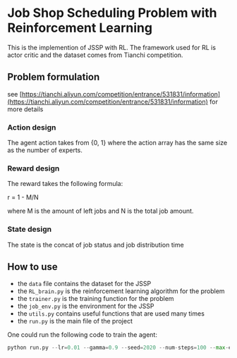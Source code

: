 # Job Shop Scheduling Problem with Reinforcement Learning
This is the implemention of JSSP with RL. The framework used for RL is actor critic and the dataset comes from Tianchi competition.

## Problem formulation
see [https://tianchi.aliyun.com/competition/entrance/531831/information](https://tianchi.aliyun.com/competition/entrance/531831/information) for more details

### Action design
The agent action takes from {0, 1} where the action array has the same size as the number of experts.

### Reward design
The reward takes the following formula:

r = 1 - M/N

where M is the amount of left jobs and N is the total job amount.

### State design
The state is the concat of job status and job distribution time

## How to use
- the `data` file contains the dataset for the JSSP
- the `RL_brain.py` is the reinforcement learning algorithm for the problem
- the `trainer.py` is the training function for the problem
- the `job_env.py` is the environment for the JSSP
- the `utils.py` contains useful functions that are used many times
- the `run.py` is the main file of the project

One could run the following code to train the agent:
```python
python run.py --lr=0.01 --gamma=0.9 --seed=2020 --num-steps=100 --max-episode-length=1e5
```
